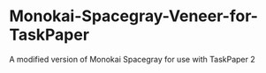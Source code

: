 Monokai-Spacegray-Veneer-for-TaskPaper
======================================

A modified version of Monokai Spacegray for use with TaskPaper 2

